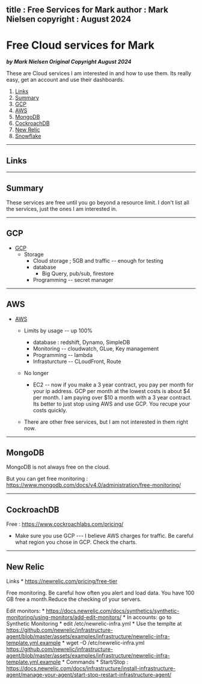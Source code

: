 
title : Free Services for Mark
author : Mark Nielsen
copyright : August 2024
---


Free Cloud services for Mark
==============================

_**by Mark Nielsen
Original Copyright August 2024**_


These are Cloud services I am interested in and how to use them. Its really easy, get an account and use their dashboards.

1. [Links](#links)
2. [Summary](#s)
3. [GCP](#g)
4. [AWS](#a)
5. [MongoDB](#m)
6. [CockroachDB](#c)
7. [New Relic](n)
8. [Snowflake](#s)

* * *
<a name=Links></a>Links
-----


* * *
<a name=s></a>Summary
-----

These services are free until you go beyond a resource limit. I don't list all the services, just the ones I am interested in. 


* * *
<a name=g></a>GCP
-----

* [GCP](https://cloud.google.com/free)
   * Storage
       * Cloud storage ; 5GB and traffic -- enough for testing
       * database
          * Big Query, pub/sub, firestore
       * Programming -- secret manager


* * *
<a name=a></a>AWS
-----

* [AWS](https://aws.amazon.com/free/?all-free-tier.sort-by=item.additionalFields.SortRank&all-free-tier.sort-order=asc&awsf.Free%20Tier%20Types=tier%23always-free&awsf.Free%20Tier%20Categories=*all)
   * Limits by usage  -- up 100%
       * database : redshift, Dynamo, SimpleDB
       * Monitoring -- cloudwatch, GLue, Key management
       * Programming -- lambda
       * Infrasturcture -- CLoudFront, Route

   * No longer
      * EC2 -- now if you make a 3 year contract, you pay per month for your ip address. GCP per month at the lowest costs is about $4 per month.
      I am paying over $10 a month with a 3 year contract. Its better to just stop using AWS and use GCP. You recupe your costs quickly.
   * There are other free services, but I am not interested in them right now.



* * *
<a name=m></a>MongoDB
-----
MongoDB is not always free on the cloud.

But you can get free monitoring : https://www.mongodb.com/docs/v4.0/administration/free-monitoring/

* * *
<a name=c></a>CockroachDB
-----

Free : https://www.cockroachlabs.com/pricing/

* Make sure you use GCP --- I believe AWS charges for traffic. Be careful what region you chose in GCP. Check the charts. 


* * *
<a name=n></a>New Relic
-----
Links
    * https://newrelic.com/pricing/free-tier

Free monitoring. Be careful how often you alert and load data. You have 100 GB free a month.Reduce the checking of your servers.

Edit monitors:
    * https://docs.newrelic.com/docs/synthetics/synthetic-monitoring/using-monitors/add-edit-monitors/
    * In accounts: go to Synthetic Monitoring
        * edit /etc/newrelic-infra.yml
	* Use the templte at https://github.com/newrelic/infrastructure-agent/blob/master/assets/examples/infrastructure/newrelic-infra-template.yml.example
	    * wget -O /etc/newrelic-infra.yml https://github.com/newrelic/infrastructure-agent/blob/master/assets/examples/infrastructure/newrelic-infra-template.yml.example
    * Commands
        * Start/Stop : https://docs.newrelic.com/docs/infrastructure/install-infrastructure-agent/manage-your-agent/start-stop-restart-infrastructure-agent/
    


